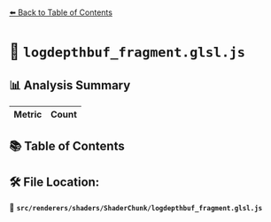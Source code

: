 [⬅️ Back to Table of Contents](../../../../index.md)

# 📄 `logdepthbuf_fragment.glsl.js`

## 📊 Analysis Summary

| Metric | Count |
|--------|-------|

## 📚 Table of Contents


## 🛠️ File Location:
📂 **`src/renderers/shaders/ShaderChunk/logdepthbuf_fragment.glsl.js`**